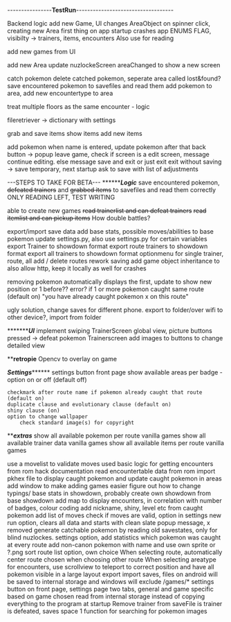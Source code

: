 ----------------**TestRun**-----------------------------------

Backend logic add new Game, 
UI changes AreaObject on spinner click, creating new Area first thing on app startup crashes app
ENUMS FLAG, visibilty -> trainers, items, encounters
Also use for reading

add new games from UI

add new Area
    update nuzlockeScreen areaChanged to show a new screen

catch pokemon
delete catched pokemon, seperate area called lost&found?
save encountered pokemon to savefiles and read them
add pokemon to area, add new encountertype to area

treat multiple floors as the same encounter - logic

fileretriever -> dictionary with settings

grab and save items
show items
add new items

add pokemon when name is entered, update pokemon after that
back button -> popup leave game, check if screen is a edit screen, message continue editing. else message save and exit or just exit
exit without saving -> save temporary, next startup ask to save with list of adjustments



---STEPS TO TAKE FOR BETA---
*******************************Logic*************************
save encountered pokemon, ~~defeated trainers~~ and ~~grabbed items~~ to savefiles and read them correctly ONLY READING LEFT, TEST WRITING

able to create new games
~~read trainerlist and can defeat trainers~~
~~read itemlist and can pickup items~~
How double battles?

export/import save data
add base stats, possible moves/abilities to base pokemon
update settings.py, also use settings.py for certain variables
export Trainer to showdown format
export route trainers to showdown format
export all trainers to showdown format
    optionmenu for single trainer, route, all
add / delete routes
rework saving
add game object inheritance to also allow http, keep it locally as well for crashes

removing pokemon automatically displays the first, update to show new position or 1 before??
error? if 1 or more pokemon caught same route (default on) "you have already caught pokemon x on this route"

ugly solution, change saves for different phone. export to folder/over wifi to other device?, import from folder


********************************UI*************************
implement swiping
TrainerScreen global view, picture buttons pressed -> defeat pokemon
Trainerscreen add images to buttons to change detailed view



****************************retropie**************************
Opencv to overlay on game



*************************Settings*******************************
settings button front page
    show available areas per badge - option on or off (default off)
    
    checkmark after route name if pokemon already caught that route (default on)
    duplicate clause and evolutionary clause (default on)
    shiny clause (on)
    option to change wallpaper
        check standard image(s) for copyright

*****************************extras***************************
show all available pokemon per route vanilla games
show all available trainer data vanilla games
show all available items per route vanilla games

use a movelist to validate moves used
basic logic for getting encounters from rom hack documentation
read encountertable data from rom
    import pkhex file to display caught pokemon and update caught pokemon in areas
add window to make adding games easier
figure out how to change typings/ base stats in showdown, probably create own showdown from base showdown
add map to display encounters, in correlation with number of badges, colour coding
add nickname, shiny, level etc from caught pokemon
add list of moves
check if moves are valid, option in settings
new run option, clears all data and starts with clean slate
popup message, x removed
generate catchable pokemon by reading old savestates, only for blind nuzlockes. settings option, add statistics which pokemon was caught at every route
add non-canon pokemon with name and use own sprite or ?.png
sort route list option, own choice
When selecting route, automatically center route chosen when choosing other route
When selecting areatype for encounters, use scrollview to teleport to correct position and have all pokemon visible in a large layout
export import saves, files on android will be saved to internal storage and windows will exclude /games/*
settings button on front page, settings page two tabs, general and game specific based on game chosen
read from internal storage instead of copying everything to the program at startup
Remove trainer from saveFile is trainer is defeated, saves space
1 function for searching for pokemon images